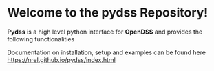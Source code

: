 ﻿# Welcome to the pydss Repository!

**Pydss** is a high level python interface for **OpenDSS** and provides the following functionalities

Documentation on installation, setup and examples can be found here https://nrel.github.io/pydss/index.html

